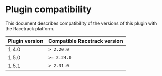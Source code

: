 # Plugin compatibility
This document describes compatibility of the versions of this plugin with the Racetrack platform.

| Plugin version | Compatible Racetrack version |
|----------------|------------------------------|
| 1.4.0          | `> 2.20.0`                   |
| 1.5.0          | `>= 2.24.0`                  |
| 1.5.1          | `> 2.31.0`                   |
